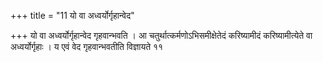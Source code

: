 +++
title = "11 यो वा अध्वर्योर्गृहान्वेद"

+++
यो वा अध्वर्योर्गृहान्वेद गृहवान्भवति । आ चतुर्थात्कर्मणोऽभिसमीक्षेतेदं करिष्यामीदं करिष्यामीत्येते वा अध्वर्योर्गृहाः । य एवं वेद गृहवान्भवतीति विज्ञायते ११
